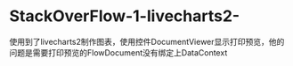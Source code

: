 # StackOverFlow-1-livecharts2-
使用到了livecharts2制作图表，使用控件DocumentViewer显示打印预览，他的问题是需要打印预览的FlowDocument没有绑定上DataContext
